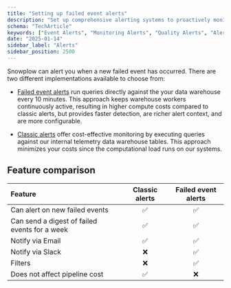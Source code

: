 ```yaml
---
title: "Setting up failed event alerts"
description: "Set up comprehensive alerting systems to proactively monitor failed events and behavioral data quality issues."
schema: "TechArticle"
keywords: ["Event Alerts", "Monitoring Alerts", "Quality Alerts", "Alert System", "Notification Management", "Alert Configuration"]
date: "2025-01-14"
sidebar_label: "Alerts"
sidebar_position: 2500
---
```



Snowplow can alert you when a new failed event has occurred. There are two different implementations available to choose from:

- [Failed event alerts](/docs/data-product-studio/data-quality/failed-events/monitoring-failed-events/alerts/failed-event-alerts/index.md) run queries directly against the your data warehouse every 10 minutes. This approach keeps warehouse workers continuously active, resulting in higher compute costs compared to classic alerts, but provides faster detection, are richer alert context, and are more configurable.

- [Classic alerts](/docs/data-product-studio/data-quality/failed-events/monitoring-failed-events/alerts/classic-alerts/index.md) offer cost-effective monitoring by executing queries against our internal telemetry data warehouse tables. This approach minimizes your costs since the computational load runs on our systems.

## Feature comparison

| Feature                                       | Classic alerts | Failed event alerts |
| :-------------------------------------------- | :------------: | :-----------------: |
| Can alert on new failed events                |       ✅        |          ✅          |
| Can send a digest of failed events for a week |       ✅        |          ✅          |
| Notify via Email                              |       ✅        |          ✅          |
| Notify via Slack                              |       ❌        |          ✅          |
| Filters                                       |       ❌        |          ✅          |
| Does not affect pipeline cost                 |       ✅        |          ❌          |
